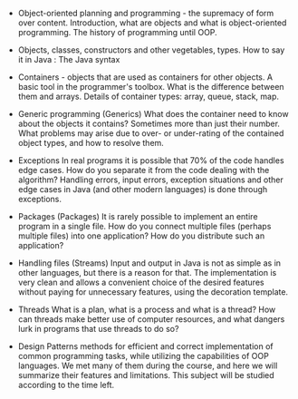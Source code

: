 - Object-oriented planning and programming - the supremacy of form over content.
  Introduction, what are objects and what is object-oriented programming. The history of programming until OOP.

- Objects, classes, constructors and other vegetables, types. How to say it in Java : The Java syntax

- Containers - objects that are used as containers for other objects. A basic tool in the programmer's toolbox.
  What is the difference between them and arrays. Details of container types: array, queue, stack, map.

- Generic programming (Generics) What does the container need to know about the objects it contains? Sometimes more than just their number. What problems may arise due to over- or under-rating of the contained object types, and how to resolve them.

- Exceptions In real programs it is possible that 70% of the code handles edge cases. How do you separate it from the code dealing with the algorithm? Handling errors, input errors, exception situations and other edge cases in Java (and other modern languages) is done through exceptions.

- Packages (Packages) It is rarely possible to implement an entire program in a single file. How do you connect multiple files (perhaps multiple files) into one application? How do you distribute such an application?

- Handling files (Streams) Input and output in Java is not as simple as in other languages, but there is a reason for that. The implementation is very clean and allows a convenient choice of the desired features without paying for unnecessary features, using the decoration template.

- Threads What is a plan, what is a process and what is a thread? How can threads make better use of computer resources, and what dangers lurk in programs that use threads to do so?

- Design Patterns methods for efficient and correct implementation of common programming tasks, while utilizing the capabilities of OOP languages. We met many of them during the course, and here we will summarize their features and limitations. This subject will be studied according to the time left.

